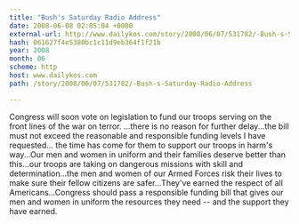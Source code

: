 ```yaml
---
title: "Bush's Saturday Radio Address"
date: 2008-06-08 02:05:04 +0000
external-url: http://www.dailykos.com/story/2008/06/07/531782/-Bush-s-Saturday-Radio-Address
hash: 061627f4e5380bc1c11d9eb364f1f21b
year: 2008
month: 06
scheme: http
host: www.dailykos.com
path: /story/2008/06/07/531782/-Bush-s-Saturday-Radio-Address

---
```


Congress will soon vote on legislation to fund our troops serving on the front lines of the war on terror.
...there is no reason for further delay...the bill must not exceed the reasonable and responsible funding levels I have requested... the time has come for them to support our troops in harm's way...Our men and women in uniform and their families deserve better than this...our troops are taking on dangerous missions with skill and determination...the men and women of our Armed Forces risk their lives to make sure their fellow citizens are safer...They've earned the respect of all Americans...Congress should pass a responsible funding bill that gives our men and women in uniform the resources they need -- and the support they have earned.
